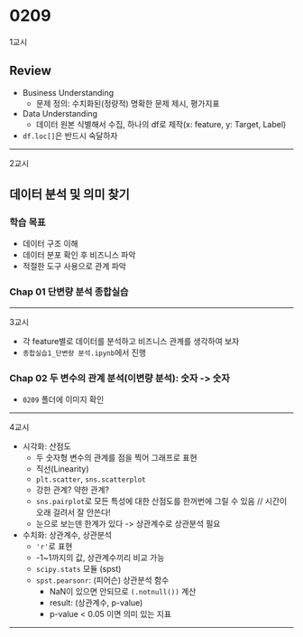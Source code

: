 # 0209
1교시
## Review
- Business Understanding
    - 문제 정의: 수치화된(정량적) 명확한 문제 제시, 평가지표
- Data Understanding
    - 데이터 원본 식별해서 수집, 하나의 df로 제작(x: feature, y: Target, Label)
- ``df.loc[]``은 반드시 숙달하자
---
2교시
## 데이터 분석 및 의미 찾기

### 학습 목표
- 데이터 구조 이해
- 데이터 분포 확인 후 비즈니스 파악
- 적절한 도구 사용으로 관계 파악

### Chap 01 단변량 분석 종합실습
---
3교시
- 각 feature별로 데이터를 분석하고 비즈니스 관계를 생각하여 보자
- ``종합실습1_단변량 분석.ipynb``에서 진행

### Chap 02 두 변수의 관계 분석(이변량 분석): 숫자 -> 숫자
- ``0209`` 폴더에 이미지 확인
---
4교시
- 시각화: 산점도
    - 두 숫자형 변수의 관계를 점을 찍어 그래프로 표현
    - 직선(Linearity)
    - ``plt.scatter``, ``sns.scatterplot``
    - 강한 관계? 약한 관계?
    - ``sns.pairplot``로 모든 특성에 대한 산점도를 한꺼번에 그릴 수 있음 // 시간이 오래 걸려서 잘 안쓴다!
    - 눈으로 보는덴 한계가 있다 -> 상관계수로 상관분석 필요
- 수치화: 상관계수, 상관분석
    - ``'r'``로 표현
    - -1~1까지의 값, 상관계수끼리 비교 가능
    - ``scipy.stats`` 모듈 (spst)
    - ``spst.pearsonr``: (피어슨) 상관분석 함수
        - NaN이 있으면 안되므로 ``(.notnull())`` 계산
        - result: (상관계수, p-value)
        - p-value < 0.05 이면 의미 있는 지표
---


